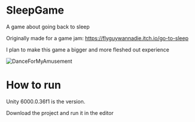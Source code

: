 # SleepGame
A game about going back to sleep


Originally made for a game jam:
https://flyguywannadie.itch.io/go-to-sleep

I plan to make this game a bigger and more fleshed out experience

![DanceForMyAmusement](https://github.com/user-attachments/assets/ddc3700e-ed73-4cb2-be69-527d49808e35)

# How to run
Unity 6000.0.36f1 is the version.

Download the project and run it in the editor
